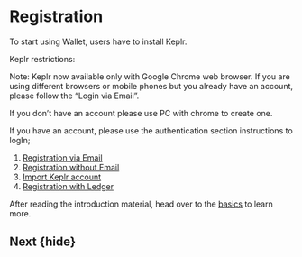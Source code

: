 <!--
  order: 1
-->

# Registration

To start using Wallet, users have to install Keplr.

Keplr restrictions:

Note: Keplr now available only with Google Chrome web browser. If you are using different browsers or mobile phones but you already have an account, please follow the “Login via Email”.

If you don’t have an account please use PC with chrome to create one.

If you have an account, please use the authentication section instructions to logIn;

1. [Registration via Email](./email.md)
2. [Registration without Email](./noMail.md)
3. [Import Keplr account](./importKeplr.md)
4. [Registration with Ledger](./ledger.md)

After reading the introduction material, head over to the [basics](../basics/README.md) to learn more.

## Next {hide}
